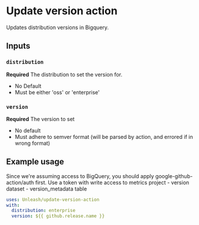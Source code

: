 # Update version action

Updates distribution versions in Bigquery.

## Inputs

### `distribution`

**Required** The distribution to set the version for.

- No Default
- Must be either 'oss' or 'enterprise'

### `version`

**Required** The version to set

- No default
- Must adhere to semver format (will be parsed by action, and errored if in wrong format)

## Example usage

Since we're assuming access to BigQuery, you should apply google-github-action/auth first.
Use a token with write access to metrics project - version dataset - version_metadata table

```yaml
uses: Unleash/update-version-action
with:
  distribution: enterprise
  version: ${{ github.release.name }}
```
